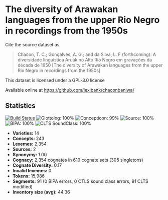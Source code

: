 # The diversity of Arawakan languages from the upper Rio Negro in recordings from the 1950s

Cite the source dataset as

> Chacon, T. C.; Gonçalves, A. G.; and da Silva, L. F (forthcoming): A diversidade linguística Aruák no Alto Rio Negro em gravações da década de 1950 [The diversity of Arawakan languages from the upper Rio Negro in recordings from the 1950s] 

This dataset is licensed under a GPL-3.0 license

Available online at https://github.com/lexibank/chaconbaniwa/

## Statistics


[![Build Status](https://travis-ci.org/lexibank/chaconbaniwa.svg?branch=master)](https://travis-ci.org/lexibank/chaconbaniwa)
![Glottolog: 100%](https://img.shields.io/badge/Glottolog-100%25-brightgreen.svg "Glottolog: 100%")
![Concepticon: 99%](https://img.shields.io/badge/Concepticon-99%25-green.svg "Concepticon: 99%")
![Source: 100%](https://img.shields.io/badge/Source-100%25-brightgreen.svg "Source: 100%")
![BIPA: 100%](https://img.shields.io/badge/BIPA-100%25-brightgreen.svg "BIPA: 100%")
![CLTS SoundClass: 100%](https://img.shields.io/badge/CLTS%20SoundClass-100%25-brightgreen.svg "CLTS SoundClass: 100%")

- **Varieties:** 14
- **Concepts:** 243
- **Lexemes:** 2,354
- **Sources:** 2
- **Synonymy:** 1.00
- **Cognacy:** 2,354 cognates in 610 cognate sets (305 singletons)
- **Cognate Diversity:** 0.17
- **Invalid lexemes:** 0
- **Tokens:** 15,986
- **Segments:** 91 (0 BIPA errors, 0 CTLS sound class errors, 91 CLTS modified)
- **Inventory size (avg):** 44.36